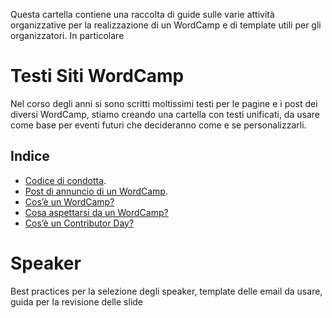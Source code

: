 Questa cartella contiene una raccolta di guide sulle varie attività organizzative per la realizzazione di un WordCamp e di template utili per gli organizzatori.
In particolare

# Testi Siti WordCamp
Nel corso degli anni si sono scritti moltissimi testi per le pagine e i post dei diversi WordCamp, stiamo creando una cartella con testi unificati, da usare come base per eventi futuri che decideranno come e se personalizzarli.
## Indice
* [Codice di condotta](https://github.com/WP-Italia-Community/how-to/blob/master/wordcamp/testi-siti-wordcamp/codice-di-condotta.md).
* [Post di annuncio di un WordCamp](https://github.com/WP-Italia-Community/how-to/blob/master/wordcamp/testi-siti-wordcamp/annuncio-WordCamp-data-location.md).
* [Cos’è un WordCamp?](https://github.com/WP-Italia-Community/how-to/blob/master/wordcamp/testi-siti-wordcamp/Cos-e-un-WordCamp.md)
* [Cosa aspettarsi da un WordCamp?](https://github.com/WP-Italia-Community/how-to/blob/master/wordcamp/testi-siti-wordcamp/per-chi-e-wordcamp.md)
* [Cos’è un Contributor Day?](https://github.com/WP-Italia-Community/how-to/blob/master/wordcamp/testi-siti-wordcamp/cos-e-il-contributor-day.md)


# Speaker
Best practices per la selezione degli speaker, template delle email da usare, guida per la revisione delle slide


